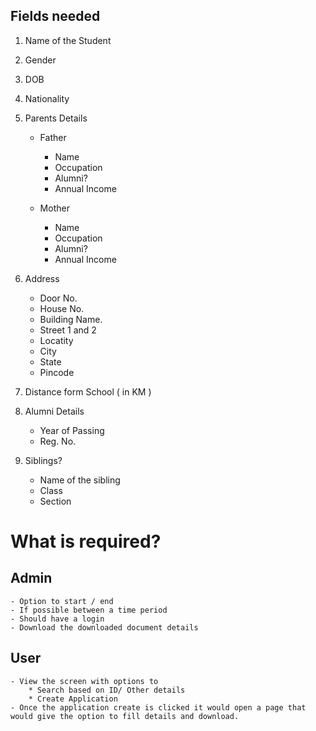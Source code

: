 ## Fields needed

1. Name of the Student
2. Gender
3. DOB
4. Nationality
5. Parents Details
	
	* Father
	
		* Name
		* Occupation
		* Alumni?
		* Annual Income

	* Mother
	 
		* Name
		* Occupation
		* Alumni?
		* Annual Income
		
6. Address
 
	* Door No.
	* House No.
	* Building Name. 
	* Street 1 and 2
	* Locatity
	* City
	* State
	* Pincode
	
7. Distance form School ( in KM )
8. Alumni Details

	* Year of Passing
	* Reg. No.
	 
9. Siblings?

	* Name of the sibling
	* Class
	* Section




# What is required?

## Admin
    - Option to start / end
    - If possible between a time period 
    - Should have a login
    - Download the downloaded document details

## User
    - View the screen with options to 
        * Search based on ID/ Other details
        * Create Application
    - Once the application create is clicked it would open a page that would give the option to fill details and download. 
   